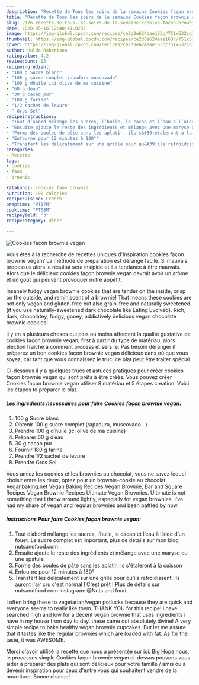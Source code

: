```yaml
---
description: "Recette de Tous les soirs de la semaine Cookies façon brownie vegan"
title: "Recette de Tous les soirs de la semaine Cookies façon brownie vegan"
slug: 2176-recette-de-tous-les-soirs-de-la-semaine-cookies-facon-brownie-vegan
date: 2020-05-16T12:40:41.023Z
image: https://img-global.cpcdn.com/recipes/ce2d0e624eae163c/751x532cq70/cookies-facon-brownie-vegan-photo-principale-de-la-recette.jpg
thumbnail: https://img-global.cpcdn.com/recipes/ce2d0e624eae163c/751x532cq70/cookies-facon-brownie-vegan-photo-principale-de-la-recette.jpg
cover: https://img-global.cpcdn.com/recipes/ce2d0e624eae163c/751x532cq70/cookies-facon-brownie-vegan-photo-principale-de-la-recette.jpg
author: Hulda Robertson
ratingvalue: 4.2
reviewcount: 13
recipeingredient:
- "100 g Sucre blanc"
- "100 g sucre complet rapadura muscovado"
- "100 g dhuile ici olive de ma cuisine"
- "60 g deau"
- "30 g cacao pur"
- "180 g farine"
- "1/2 sachet de levure"
- " Gros Sel"
recipeinstructions:
- "Tout d’abord mélange les sucres, l’huile, le cacao et l’eau à l’aide d’un fouet. Le sucre complet est important, plus de détails sur mon blog nutsandfood.com"
- "Ensuite ajoute le reste des ingrédients et mélange avec une maryse ou une spatule."
- "Forme des boules de pâte sans les aplatir, ils s&#39;étaleront à la cuisson"
- "Enfourne pour 12 minutes à 180°"
- "Transfert les délicatement sur une grille pour qu&#39;ils refroidissent. Ils auront l&#39;air cru c&#39;est normal ! C&#39;est prêt ! Plus de détails sur nutsandfood.com Instagram: @Nuts and food"
categories:
- Recette
tags:
- cookies
- faon
- brownie

katakunci: cookies faon brownie 
nutrition: 192 calories
recipecuisine: French
preptime: "PT17M"
cooktime: "PT38M"
recipeyield: "3"
recipecategory: Dîner

---
```



![Cookies façon brownie vegan](https://img-global.cpcdn.com/recipes/ce2d0e624eae163c/751x532cq70/cookies-facon-brownie-vegan-photo-principale-de-la-recette.jpg)

Vous êtes à la recherche de recettes uniques d'inspiration cookies façon brownie vegan? La méthode de préparation est dérange facile. Si mauvais processus alors le résultat sera insipide et il a tendance à être mauvais. Alors que le délicieux cookies façon brownie vegan devrait avoir un arôme et un goût qui peuvent provoquer notre appétit.

Insanely fudgy vegan brownie cookies that are tender on the inside, crisp on the outside, and reminiscent of a brownie! That means these cookies are not only vegan and gluten-free but also grain-free and naturally sweetened (if you use naturally-sweetened dark chocolate like Eating Evolved). Rich, dark, chocolatey, fudgy, gooey, addictively delicious vegan chocolate brownie cookies!

Il y en a plusieurs choses qui plus ou moins affectent la qualité gustative de cookies façon brownie vegan, first à partir du type de matériau, alors élection fraîche à comment process et sers le. Pas besoin déranger if préparez un bon cookies façon brownie vegan délicieux dans où que vous soyez, car tant que vous connaissez le truc, ce plat peut être traiter spécial.


Ci-dessous il y a quelques trucs et astuces pratiques pour créer cookies façon brownie vegan qui sont prêts à être créés. Vous pouvez créer Cookies façon brownie vegan utiliser 8 matériau et 5 étapes création. Voici les étapes to préparer le plat.

<!--inarticleads1-->

##### Les ingrédients nécessaires pour faire Cookies façon brownie vegan:

1.  100 g Sucre blanc
1. Obtenir 100 g sucre complet (rapadura, muscovado...)
1. Prendre 100 g d’huile (ici olive de ma cuisine)
1. Préparer 60 g d’eau
1.  30 g cacao pur
1. Fournir 180 g farine
1. Prendre 1/2 sachet de levure
1. Prendre  Gros Sel


Vous amiez les cookies et les brownies au chocolat, vous ne savez lequel choisir entre les deux, optez pour un brownie-cookie au chocolat. Veganbaking.net Vegan Baking Recipes Vegan Brownie, Bar and Square Recipes Vegan Brownie Recipes Ultimate Vegan Brownies. Ultimate is not something that I throw around lightly, especially for vegan brownies. I&#39;ve had my share of vegan and regular brownies and been baffled by how. 

<!--inarticleads2-->

##### Instructions Pour faire Cookies façon brownie vegan:

1. Tout d’abord mélange les sucres, l’huile, le cacao et l’eau à l’aide d’un fouet. Le sucre complet est important, plus de détails sur mon blog nutsandfood.com
1. Ensuite ajoute le reste des ingrédients et mélange avec une maryse ou une spatule.
1. Forme des boules de pâte sans les aplatir, ils s&#39;étaleront à la cuisson
1. Enfourne pour 12 minutes à 180°
1. Transfert les délicatement sur une grille pour qu&#39;ils refroidissent. Ils auront l&#39;air cru c&#39;est normal ! C&#39;est prêt ! Plus de détails sur nutsandfood.com Instagram: @Nuts and food


I often bring these to vegetarian/vegan potlucks because they are quick and everyone seems to really like them. THANK YOU for this recipe! i have searched high and low for a decent vegan brownie that uses ingredients i have in my house from day to day. these came out absolutely divine! A very simple recipe to bake healthy vegan brownie cupcakes. But let me assure that it tastes like the regular brownies which are loaded with fat. As for the taste, it was AWESOME. 


Merci d'avoir utilisé la recette que nous a présentée sur ici. Big Hope nous, le processus simple Cookies façon brownie vegan ci-dessus pouvons vous aider à préparer des plats qui sont délicieux pour votre famille / amis ou à devenir inspiration pour ceux d'entre vous qui souhaitent vendre de la nourriture. Bonne chance!
